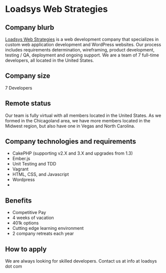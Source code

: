 # Loadsys Web Strategies

## Company blurb

[Loadsys Web Strategies](https://www.loadsys.com.com) is a web development company that specializes in custom web application development and WordPress websites. Our process includes requirements determination, wireframing, product development, testing / QA, deployment and ongoing support. We are a team of 7 full-time developers, all located in the United States.

## Company size

7 Developers

## Remote status

Our team is fully virtual with all members located in the United States.  As we formed in the Chicagoland area, we have more members located in the Midwest region, but also have one in Vegas and North Carolina.

## Company technologies and requirements

-   CakePHP (supporting v2.X and 3.X and upgrades from 1.3)
-   Ember.js
-   Unit Testing and TDD
-   Vagrant
-   HTML, CSS, and Javascript
-   Wordpress
-   

## Benefits
-   Competitive Pay
-   4 weeks of vacation
-   401k options
-   Cutting edge learning environment
-   2 company retreats each year

## How to apply

We are always looking for skilled developers.  Contact us at info at loadsys dot com
